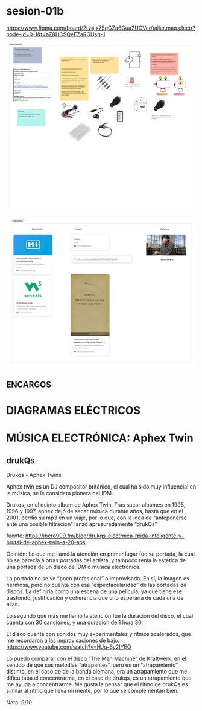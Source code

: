 # sesion-01b

https://www.figma.com/board/2tv4jx75qGZa6Gua2UCVer/taller.maq.electr?node-id=0-1&t=aZ8HCSQeFZaROUsg-1

![alt text](tme-c2-apunte.png)

![alt text](tme-c2-links.png)



## ENCARGOS

# DIAGRAMAS ELÉCTRICOS 



# MÚSICA ELECTRÓNICA: Aphex Twin

## drukQs

Drukqs - Aphex Twins

Aphex twin es  un DJ compositor británico, el cual ha sido muy influencial en la música, se le considera pionera del IDM.

Drukqs, en el quinto album de Aphex Twin. Tras sacar albumes en 1995, 1996 y 1997, aphex dejó de sacar música durante años, hasta que en el 2001, perdió su mp3 en un viaje, por lo que, con la idea de “anteponerse ante una posible filtración” lanzó apresuradamente “drukQs”

fuente: <https://ibero909.fm/blog/drukqs-electrnica-rpida-inteligente-y-brutal-de-aphex-twin-a-20-aos>



Opinión: 
Lo que me llamó la atención en primer lugar fue su portada, la cual no se parecía a otras portadas del artista, y tampoco tenía la estética de una portada de un disco de IDM o musica electrónica. 

La portada no se ve “poco profesional” o improvisada. En sí, la imagen es hermosa, pero no cuenta con esa “espectacularidad” de las portadas de discos. La definiría como una escena de una película, ya que tiene ese trasfondo, justificación y coherencia que uno esperaría de cada una de ellas.

Lo segundo que más me llamó la atención fue la duración del disco, el cual cuenta con 30 canciones, y una duracion de 1 hora 30. 

El disco cuenta con sonidos muy experimentales y ritmos acelerados, que me recordaron a las improvisaciones de bajo. <https://www.youtube.com/watch?v=HJq-6y2IYEQ>

Lo puedo comparar con el disco “The Man Machine” de Kraftwerk, en el sentido de que sus melodías “atrapantes”, pero es un “atrapamiento” distinto, en el caso de de la banda alemana, era un atrapamiento que me dificultaba el concentrarme, en el caso de drukqs, es un atrapamiento que me ayuda a concentrarme. Me gusta la pensar que el ritmo de drukQs es similar al ritmo que lleva mi mente, por lo que se complementan bien.

Nota: 9/10
